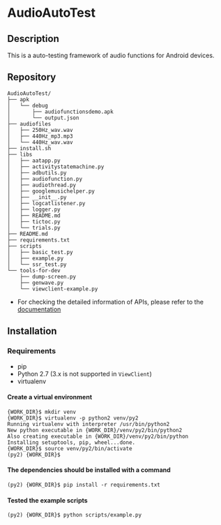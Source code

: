# AudioAutoTest
## Description
This is a auto-testing framework of audio functions for Android devices.

## Repository
```
AudioAutoTest/
├── apk
│   └── debug
│       ├── audiofunctionsdemo.apk
│       └── output.json
├── audiofiles
│   ├── 250Hz_wav.wav
│   ├── 440Hz_mp3.mp3
│   └── 440Hz_wav.wav
├── install.sh
├── libs
│   ├── aatapp.py
│   ├── activitystatemachine.py
│   ├── adbutils.py
│   ├── audiofunction.py
│   ├── audiothread.py
│   ├── googlemusichelper.py
│   ├── __init__.py
│   ├── logcatlistener.py
│   ├── logger.py
│   ├── README.md
│   ├── tictoc.py
│   └── trials.py
├── README.md
├── requirements.txt
├── scripts
│   ├── basic_test.py
│   ├── example.py
│   └── ssr_test.py
└── tools-for-dev
    ├── dump-screen.py
    ├── genwave.py
    └── viewclient-example.py
```

- For checking the detailed information of APIs, please refer to the [documentation](https://github.com/HW-Lee/AudioAutoTest/blob/master/libs/README.md)

## Installation
### Requirements
- pip
- Python 2.7 (3.x is not supported in `ViewClient`)
- virtualenv

#### Create a virtual environment
```
{WORK_DIR}$ mkdir venv
{WORK_DIR}$ virtualenv -p python2 venv/py2
Running virtualenv with interpreter /usr/bin/python2
New python executable in {WORK_DIR}/venv/py2/bin/python2
Also creating executable in {WORK_DIR}/venv/py2/bin/python
Installing setuptools, pip, wheel...done.
{WORK_DIR}$ source venv/py2/bin/activate
(py2) {WORK_DIR}$
```

#### The dependencies should be installed with a command
```
(py2) {WORK_DIR}$ pip install -r requirements.txt
```

#### Tested the example scripts
```
(py2) {WORK_DIR}$ python scripts/example.py
```
